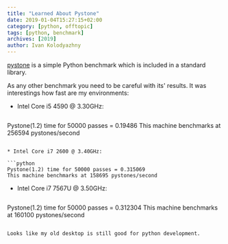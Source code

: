 ```yaml
---
title: "Learned About Pystone"
date: 2019-01-04T15:27:15+02:00
category: [python, offtopic]
tags: [python, benchmark]
archives: [2019]
author: Ivan Kolodyazhny
---
```


[pystone](https://github.com/blackberry/Python/blob/master/Python-3/Lib/test/pystone.py)
is a simple Python benchmark which is included in a standard library.

As any other benchmark you need to be careful with its' results. It was
interestings how fast are my environments:

* Intel Core i5 4590 @ 3.30GHz:

  ```python
Pystone(1.2) time for 50000 passes = 0.19486
This machine benchmarks at 256594 pystones/second
  ```

* Intel Core i7 2600 @ 3.40GHz:

  ```python
Pystone(1.2) time for 50000 passes = 0.315069
This machine benchmarks at 158695 pystones/second
  ```

* Intel Core i7 7567U @ 3.50GHz:

  ```python
Pystone(1.2) time for 50000 passes = 0.312304
This machine benchmarks at 160100 pystones/second
  ```

Looks like my old desktop is still good for python development.